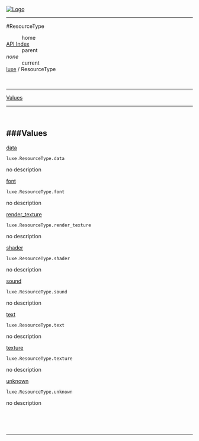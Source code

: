 
[![Logo](../../images/logo.png)](../../index.html)

---

#ResourceType


&emsp;&emsp;&emsp;home   
[API Index](../../api/index.html#luxe)   
&emsp;&emsp;&emsp;parent    
_none_   
&emsp;&emsp;&emsp;current    
[luxe](./) / ResourceType

<br/>

---


[Values](#Values)   


---

&nbsp;   

<a class="lift" name="Values" ></a>
###Values   
---
<a class="lift" name="data" href="#data">data</a>



`luxe.ResourceType.data`

<span class="small_desc_flat"> no description </span>   

<a class="lift" name="font" href="#font">font</a>



`luxe.ResourceType.font`

<span class="small_desc_flat"> no description </span>   

<a class="lift" name="render_texture" href="#render_texture">render_texture</a>



`luxe.ResourceType.render_texture`

<span class="small_desc_flat"> no description </span>   

<a class="lift" name="shader" href="#shader">shader</a>



`luxe.ResourceType.shader`

<span class="small_desc_flat"> no description </span>   

<a class="lift" name="sound" href="#sound">sound</a>



`luxe.ResourceType.sound`

<span class="small_desc_flat"> no description </span>   

<a class="lift" name="text" href="#text">text</a>



`luxe.ResourceType.text`

<span class="small_desc_flat"> no description </span>   

<a class="lift" name="texture" href="#texture">texture</a>



`luxe.ResourceType.texture`

<span class="small_desc_flat"> no description </span>   

<a class="lift" name="unknown" href="#unknown">unknown</a>



`luxe.ResourceType.unknown`

<span class="small_desc_flat"> no description </span>   

&nbsp;   



&nbsp;
&nbsp;
&nbsp;

---  


&nbsp;   
&nbsp;   
